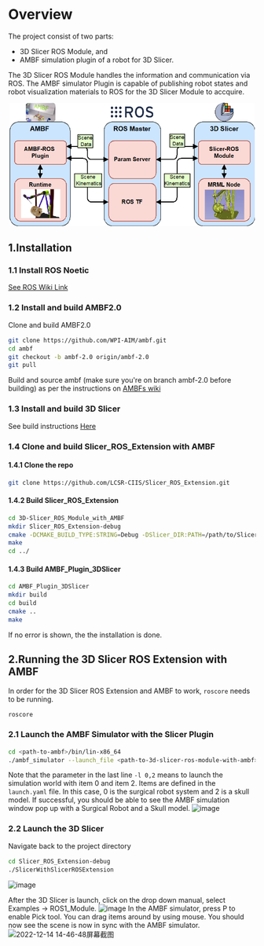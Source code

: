 # Overview
The project consist of two parts: 

- 3D Slicer ROS Module, and  
- AMBF simulation plugin of a robot for 3D Slicer. 

The 3D Slicer ROS Module handles the information and communication via ROS. The AMBF simulator Plugin is capable of publishing robot states and robot visualization materials to ROS for the 3D Slicer Module to accquire.

<p align="center">
<img src="figures/modules.png" alt="Modules" width="500"/>
</p>


## 1.Installation

### 1.1 Install ROS Noetic
[See ROS Wiki Link](http://wiki.ros.org/noetic/Installation/Ubuntu)

### 1.2 Install and build AMBF2.0
Clone and build AMBF2.0  
```bash
git clone https://github.com/WPI-AIM/ambf.git
cd ambf
git checkout -b ambf-2.0 origin/ambf-2.0
git pull
```
Build and source ambf (make sure you're on branch ambf-2.0 before building) as per the instructions on [AMBFs wiki](https://github.com/WPI-AIM/ambf/wiki/Installing-AMBF.)

### 1.3 Install and build 3D Slicer
See build instructions [Here](https://slicer.readthedocs.io/en/latest/developer_guide/build_instructions/index.html)

### 1.4 Clone and build Slicer_ROS_Extension with AMBF
#### 1.4.1 Clone the repo
```bash
git clone https://github.com/LCSR-CIIS/Slicer_ROS_Extension.git
```
#### 1.4.2 Build Slicer_ROS_Extension
```bash
cd 3D-Slicer_ROS_Module_with_AMBF
mkdir Slicer_ROS_Extension-debug
cmake -DCMAKE_BUILD_TYPE:STRING=Debug -DSlicer_DIR:PATH=/path/to/Slicer-SuperBuild-Debug/Slicer-build ../Slicer_ROS_Extension
make
cd ../
```
#### 1.4.3 Build AMBF_Plugin_3DSlicer
```bash
cd AMBF_Plugin_3DSlicer
mkdir build
cd build 
cmake ..
make
```

If no error is shown, the the installation is done.

## 2.Running the 3D Slicer ROS Extension with AMBF
In order for the 3D Slicer ROS Extension and AMBF to work, `roscore` needs to be running. 
```bash
roscore
```
### 2.1 Launch the AMBF Simulator with the Slicer Plugin
```bash
cd <path-to-ambf>/bin/lin-x86_64
./ambf_simulator --launch_file <path-to-3d-slicer-ros-module-with-ambf>/AMBF_Plugin_3DSlicer/ADF/launch.yaml -l 0,2
```
Note that the parameter in the last line `-l 0,2` means to launch the simulation world with item 0 and item 2. Items are defined in the `launch.yaml` file. In this case, 0 is the surgical robot system and 2 is a skull model.
If successful, you should be able to see the AMBF simulation window pop up with a Surgical Robot and a Skull model.
![image](https://user-images.githubusercontent.com/60408626/207698307-b47efe17-1fce-42ff-b9ab-5ddc3f755514.png)

### 2.2 Launch the 3D Slicer
Navigate back to the project directory
```bash
cd Slicer_ROS_Extension-debug
./SlicerWithSlicerROSExtension
```
![image](https://user-images.githubusercontent.com/60408626/207698613-8c10cc76-f004-4f39-8d4a-f31c75f0bc7e.png)

After the 3D Slicer is launch, click on the drop down manual, select Examples -> ROS1_Module.
![image](https://user-images.githubusercontent.com/60408626/207699094-70fca7cb-68b4-43eb-a8c1-0d7b4d899982.png)
In the AMBF simulator, press P to enable Pick tool. You can drag items around by using mouse.
You should now see the scene is now in sync with the AMBF simulator.
![2022-12-14 14-46-48屏幕截图](https://user-images.githubusercontent.com/60408626/207699780-75d0926c-fbce-4421-a7e3-c1a33be1dca1.png)


